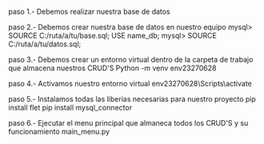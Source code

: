 paso 1.- Debemos realizar nuestra base de datos

paso 2.- Debemos crear nuestra base de datos en nuestro equipo
    mysql> SOURCE C:/ruta/a/tu/base.sql;
    USE name_db;
    mysql> SOURCE C:/ruta/a/tu/datos.sql;

paso 3.- Debemos crear un entorno virtual dentro de la carpeta de trabajo que almacena nuestros CRUD'S
        Python -m venv env23270628

paso 4.- Activamos nuestro entorno virtual
        env23270628\Scripts\activate

paso 5.- Instalamos todas las liberias necesarias para nuestro proyecto
        pip install flet
        pip install mysql_connector

paso 6.- Ejecutar el menu principal que almaneca todos los CRUD'S y su funcionamiento
        main_menu.py